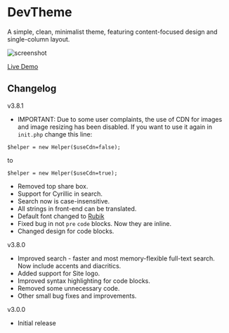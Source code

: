 # DevTheme

A simple, clean, minimalist theme, featuring content-focused design and single-column layout.

![screenshot](https://blthemes.pp.ua/devtheme/bl-content/uploads/pages/e7d20df23f4689c9fa7f7c017c562d8b/devtheme38.png
 "DevTheme")

[Live Demo](https://blthemes.pp.ua/devtheme/)

## Changelog

v3.8.1  

* IMPORTANT: Due to some user complaints, the use of CDN for images and image resizing has been disabled. If you want to use it again in `init.php` change this line:
```
$helper = new Helper($useCdn=false);
```
to
```
$helper = new Helper($useCdn=true);
```
* Removed top share box.
* Support for Cyrillic in search.
* Search now is case-insensitive.
* All strings in front-end can be translated.
* Default font changed to [Rubik](https://fonts.google.com/specimen/Rubik)
* Fixed bug in not `pre` `code` blocks. Now they are inline.
* Changed design for code blocks. 

v3.8.0  

* Improved search - faster and most memory-flexible full-text search. Now include accents and diacritics.  
* Added support for Site logo.  
* Improved syntax highlighting for code blocks.  
* Removed some unnecessary code.  
* Other small bug fixes and improvements.

v3.0.0  

*  Initial release
